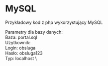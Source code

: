 # MySQL
Przykładowy kod z php wykorzystujący MySQL

Parametry dla bazy danych: \
Baza: portal.sql \
Użytkownik: \
  Login: obsluga \
  Hasło: obsluga123 \
  Typ: localhost \
